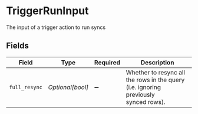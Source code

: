 # TriggerRunInput

The input of a trigger action to run syncs


## Fields

| Field                                                                               | Type                                                                                | Required                                                                            | Description                                                                         |
| ----------------------------------------------------------------------------------- | ----------------------------------------------------------------------------------- | ----------------------------------------------------------------------------------- | ----------------------------------------------------------------------------------- |
| `full_resync`                                                                       | *Optional[bool]*                                                                    | :heavy_minus_sign:                                                                  | Whether to resync all the rows in the query (i.e. ignoring previously<br/>synced rows). |